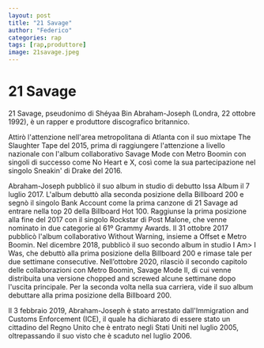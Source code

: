 ```yaml
---
layout: post
title: "21 Savage"
author: "Federico"
categories: rap
tags: [rap,produttore]
image: 21savage.jpeg
---
```


# 21 Savage

21 Savage, pseudonimo di Shéyaa Bin Abraham-Joseph (Londra, 22 ottobre 1992), è un rapper e produttore discografico britannico.

Attirò l'attenzione nell'area metropolitana di Atlanta con il suo mixtape The Slaughter Tape del 2015, prima di raggiungere l'attenzione a livello nazionale con l'album collaborativo Savage Mode con Metro Boomin con singoli di successo come No Heart e X, così come la sua partecipazione nel singolo Sneakin' di Drake del 2016.

Abraham-Joseph pubblicò il suo album in studio di debutto Issa Album il 7 luglio 2017. L'album debuttò alla seconda posizione della Billboard 200 e segnò il singolo Bank Account come la prima canzone di 21 Savage ad entrare nella top 20 della Billboard Hot 100. Raggiunse la prima posizione alla fine del 2017 con il singolo Rockstar di Post Malone, che venne nominato in due categorie al 61º Grammy Awards. Il 31 ottobre 2017 pubblicò l'album collaborativo Without Warning, insieme a Offset e Metro Boomin. Nel dicembre 2018, pubblicò il suo secondo album in studio I Am> I Was, che debuttò alla prima posizione della Billboard 200 e rimase tale per due settimane consecutive. Nell’ottobre 2020, rilasciò il secondo capitolo delle collaborazioni con Metro Boomin, Savage Mode II, di cui venne distribuita una versione chopped and screwed alcune settimane dopo l'uscita principale. Per la seconda volta nella sua carriera, vide il suo album debuttare alla prima posizione della Billboard 200.

Il 3 febbraio 2019, Abraham-Joseph è stato arrestato dall'Immigration and Customs Enforcement (ICE), il quale ha dichiarato di essere stato un cittadino del Regno Unito che è entrato negli Stati Uniti nel luglio 2005, oltrepassando il suo visto che è scaduto nel luglio 2006.
